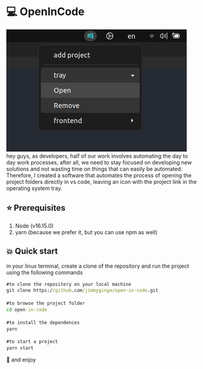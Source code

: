 # :computer: OpenInCode 
<img src="./print01.png" alt="print"/> <br/>
hey guys, as developers, half of our work involves automating the day to day work processes, after all, we need to stay focused on developing new solutions and not wasting time on things that can easily be automated.
Therefore, I created a software that automates the process of opening the project folders directly in vs code, leaving an icon with the project link in the operating system tray.

## :star: Prerequisites
1. Node (v16.15.0)
2. yarn (because we prefer it, but you can use npm as well)

## :boom: Quick start
in your linux terminal, create a clone of the repository and run the project using the following commands

```cmd
#to clone the repository on your local machine
git clone https://github.com/jimmyginga/open-in-code.git

#to browse the project folder
cd open-in-code

#to install the dependences
yarn

#to start a project
yarn start
```
:zany_face: and enjoy